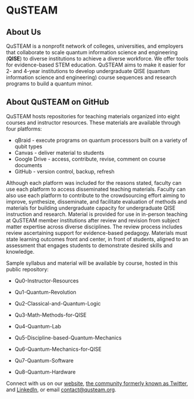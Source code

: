 
# QuSTEAM
## About Us
QuSTEAM is a nonprofit network of colleges, universities, and employers that collaborate to scale quantum information science and engineering (**QISE**) to diverse institutions to achieve a diverse workforce. We offer tools for evidence-based STEM education. QuSTEAM aims to make it easier for 2- and 4-year institutions to develop undergraduate QISE (quantum information science and engineering) course sequences and research programs to build a quantum minor.

## About QuSTEAM on GitHub
QuSTEAM hosts repositories for teaching materials organized into eight courses and instructor resources. These materials are available through four platforms:

* qBraid - execute programs on quantum processors built on a variety of qubit types
* Canvas - deliver material to students
* Google Drive - access, contribute, revise, comment on course documents
* GitHub - version control, backup, refresh

Although each platform was included for the reasons stated, faculty can use each platform to access disseminated teaching materials.
Faculty can also use each platform to contribute to the crowdsourcing effort aiming to improve, synthesize, disseminate, and facilitate evaluation of 
methods and materials for building undergraduate capacity for undergraduate QISE instruction and research. Material is provided for use in in-person teaching at QuSTEAM member institutions after review and revision from subject matter expertise across diverse disciplines. The review process includes review ascertaining support for evidence-based pedagogy. Materials must state learning outcomes front and center, in front of students, aligned to an assessment that engages students to demonstrate desired skills and knowledge. 

Sample syllabus and material will be available by course, hosted in this public repository:

* Qu0-Instructor-Resources

* Qu1-Quantum-Revolution

* Qu2-Classical-and-Quantum-Logic

* Qu3-Math-Methods-for-QISE

* Qu4-Quantum-Lab

* Qu5-Discipline-based-Quantum-Mechanics

* Qu6-Quantum-Mechanics-for-QISE

* Qu7-Quantum-Software

* Qu8-Quantum-Hardware

Connect with us on our [website](https://qusteam.org), [the community formerly known as Twitter](x.com), and [LinkedIn](https://linkedin.com/company/qusteam), or email contact@qusteam.org.
